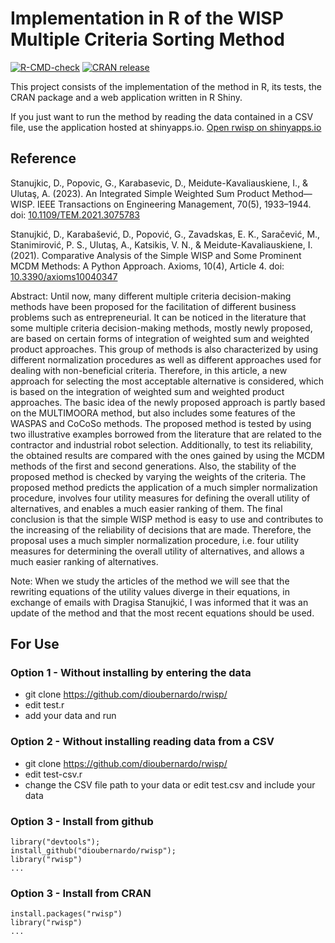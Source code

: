 # Implementation in R of the WISP Multiple Criteria Sorting Method

[![R-CMD-check](https://github.com/dioubernardo/rwisp/actions/workflows/R-CMD-check.yaml/badge.svg)](https://github.com/dioubernardo/rwisp/actions/workflows/R-CMD-check.yaml)
[![CRAN release](https://www.r-pkg.org/badges/version/rwisp)](https://cran.r-project.org/package=rwisp)

This project consists of the implementation of the method in R, its tests, the CRAN package and a web application written in R Shiny.

If you just want to run the method by reading the data contained in a CSV file, use the application hosted at shinyapps.io.
[Open rwisp on shinyapps.io](https://bernardosilva.shinyapps.io/rwisp/)

## Reference

Stanujkic, D., Popovic, G., Karabasevic, D., Meidute-Kavaliauskiene, I., & Ulutaş, A. (2023). An Integrated Simple Weighted Sum Product Method—WISP. IEEE Transactions on Engineering Management, 70(5), 1933–1944. doi: [10.1109/TEM.2021.3075783](https://doi.org/10.1109/TEM.2021.3075783)

Stanujkić, D., Karabašević, D., Popović, G., Zavadskas, E. K., Saračević, M., Stanimirović, P. S., Ulutaş, A., Katsikis, V. N., & Meidute-Kavaliauskiene, I. (2021). Comparative Analysis of the Simple WISP and Some Prominent MCDM Methods: A Python Approach. Axioms, 10(4), Article 4. doi: [10.3390/axioms10040347](https://doi.org/10.3390/axioms10040347)

Abstract: Until now, many different multiple criteria decision-making methods have been proposed for the facilitation of different business problems such as entrepreneurial. It can be noticed in the literature that some multiple criteria decision-making methods, mostly newly proposed, are based on certain forms of integration of weighted sum and weighted product approaches. This group of methods is also characterized by using different normalization procedures as well as different approaches used for dealing with non-beneficial criteria. Therefore, in this article, a new approach for selecting the most acceptable alternative is considered, which is based on the integration of weighted sum and weighted product approaches. The basic idea of the newly proposed approach is partly based on the MULTIMOORA method, but also includes some features of the WASPAS and CoCoSo methods. The proposed method is tested by using two illustrative examples borrowed from the literature that are related to the contractor and industrial robot selection. Additionally, to test its reliability, the obtained results are compared with the ones gained by using the MCDM methods of the first and second generations. Also, the stability of the proposed method is checked by varying the weights of the criteria. The proposed method predicts the application of a much simpler normalization procedure, involves four utility measures for defining the overall utility of alternatives, and enables a much easier ranking of them. The final conclusion is that the simple WISP method is easy to use and contributes to the increasing of the reliability of decisions that are made. Therefore, the proposal uses a much simpler normalization procedure, i.e. four utility measures for determining the overall utility of alternatives, and allows a much easier ranking of alternatives.

Note: When we study the articles of the method we will see that the rewriting equations of the utility values diverge in their equations, in exchange of emails with Dragisa Stanujkić, I was informed that it was an update of the method and that the most recent equations should be used.

## For Use

### Option 1 - Without installing by entering the data
- git clone https://github.com/dioubernardo/rwisp/
- edit test.r 
- add your data and run

### Option 2 - Without installing reading data from a CSV
- git clone https://github.com/dioubernardo/rwisp/
- edit test-csv.r
- change the CSV file path to your data or edit test.csv and include your data

### Option 3 - Install from github
```
library("devtools");
install_github("dioubernardo/rwisp");
library("rwisp")
...
```

### Option 3 - Install from CRAN
```
install.packages("rwisp")
library("rwisp")
...
```

